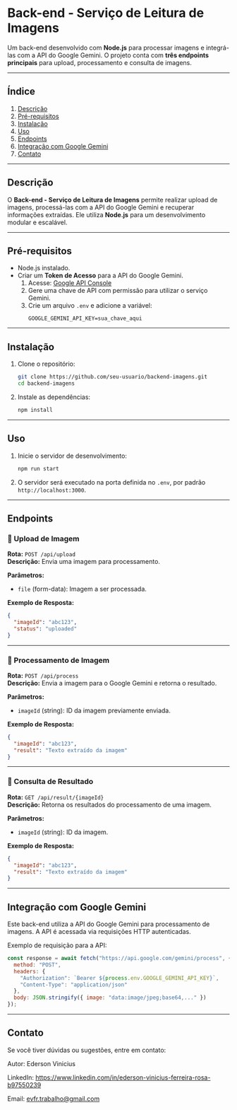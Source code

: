 # Back-end - Serviço de Leitura de Imagens

Um back-end desenvolvido com **Node.js** para processar imagens e integrá-las com a API do Google Gemini. O projeto conta com **três endpoints principais** para upload, processamento e consulta de imagens.

---

## Índice

1. [Descrição](#descrição)  
2. [Pré-requisitos](#pré-requisitos)  
3. [Instalação](#instalação)  
4. [Uso](#uso)  
5. [Endpoints](#endpoints)  
6. [Integração com Google Gemini](#integração-com-google-gemini)  
7. [Contato](#contato)

---

## Descrição

O **Back-end - Serviço de Leitura de Imagens** permite realizar upload de imagens, processá-las com a API do Google Gemini e recuperar informações extraídas. Ele utiliza **Node.js** para um desenvolvimento modular e escalável.

---

## Pré-requisitos

- Node.js instalado.  
- Criar um **Token de Acesso** para a API do Google Gemini.  
  1. Acesse: [Google API Console](https://console.cloud.google.com/)
  2. Gere uma chave de API com permissão para utilizar o serviço Gemini.
  3. Crie um arquivo `.env` e adicione a variável:
     ```env
     GOOGLE_GEMINI_API_KEY=sua_chave_aqui
     ```

---

## Instalação

1. Clone o repositório:
   ```sh
   git clone https://github.com/seu-usuario/backend-imagens.git
   cd backend-imagens
   ```

2. Instale as dependências:
   ```sh
   npm install
   ```

---

## Uso

1. Inicie o servidor de desenvolvimento:
   ```sh
   npm run start
   ```
2. O servidor será executado na porta definida no `.env`, por padrão `http://localhost:3000`.

---

## Endpoints

### 🔹 Upload de Imagem  
**Rota:** `POST /api/upload`  
**Descrição:** Envia uma imagem para processamento.  

**Parâmetros:**  
- `file` (form-data): Imagem a ser processada.  

**Exemplo de Resposta:**  
```json
{
  "imageId": "abc123",
  "status": "uploaded"
}
```

---

### 🔹 Processamento de Imagem  
**Rota:** `POST /api/process`  
**Descrição:** Envia a imagem para o Google Gemini e retorna o resultado.  

**Parâmetros:**  
- `imageId` (string): ID da imagem previamente enviada.  

**Exemplo de Resposta:**  
```json
{
  "imageId": "abc123",
  "result": "Texto extraído da imagem"
}
```

---

### 🔹 Consulta de Resultado  
**Rota:** `GET /api/result/{imageId}`  
**Descrição:** Retorna os resultados do processamento de uma imagem.  

**Parâmetros:**  
- `imageId` (string): ID da imagem.  

**Exemplo de Resposta:**  
```json
{
  "imageId": "abc123",
  "result": "Texto extraído da imagem"
}
```

---

## Integração com Google Gemini

Este back-end utiliza a API do Google Gemini para processamento de imagens. A API é acessada via requisições HTTP autenticadas.

Exemplo de requisição para a API:
```javascript
const response = await fetch("https://api.google.com/gemini/process", {
  method: "POST",
  headers: {
    "Authorization": `Bearer ${process.env.GOOGLE_GEMINI_API_KEY}`,
    "Content-Type": "application/json"
  },
  body: JSON.stringify({ image: "data:image/jpeg;base64,..." })
});
```

---

## Contato

Se você tiver dúvidas ou sugestões, entre em contato:

Autor: Ederson Vinicius

LinkedIn: https://www.linkedin.com/in/ederson-vinicius-ferreira-rosa-b97550239

Email: evfr.trabalho@gmail.com 
